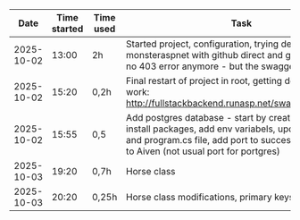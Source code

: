 
| Date       | Time started | Time used  | Task               |
|------------|--------|--------|----------------------------------|
| 2025-10-02 | 13:00  | 2h | Started project, configuration, trying deployment to monsteraspnet with github direct and github actions, no 403 error anymore - but the swagger is not visible  |
| 2025-10-02 | 15:20  | 0,2h | Final restart of project in root, getting deployment to work: http://fullstackbackend.runasp.net/swagger/index.html |
| 2025-10-02 | 15:55 | 0,5 | Add postgres database - start by creating db in Aiven, install packages, add env variabels, update dbcontext and program.cs file, add port to successfully connect to Aiven (not usual port for portgres) |
| 2025-10-03 | 19:20 | 0,7h | Horse class |
| 2025-10-03 | 20:20 | 0,25h | Horse class modifications, primary keys |

